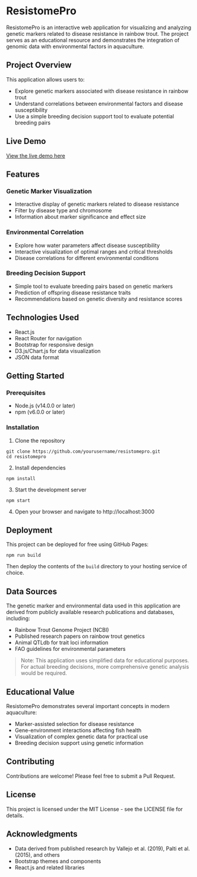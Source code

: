 # ResistomePro

ResistomePro is an interactive web application for visualizing and analyzing genetic markers related to disease resistance in rainbow trout. The project serves as an educational resource and demonstrates the integration of genomic data with environmental factors in aquaculture.

## Project Overview

This application allows users to:

- Explore genetic markers associated with disease resistance in rainbow trout
- Understand correlations between environmental factors and disease susceptibility
- Use a simple breeding decision support tool to evaluate potential breeding pairs

## Live Demo

[View the live demo here](https://temabef.github.io/resistomepro) 

## Features

### Genetic Marker Visualization
- Interactive display of genetic markers related to disease resistance
- Filter by disease type and chromosome
- Information about marker significance and effect size

### Environmental Correlation
- Explore how water parameters affect disease susceptibility
- Interactive visualization of optimal ranges and critical thresholds
- Disease correlations for different environmental conditions

### Breeding Decision Support
- Simple tool to evaluate breeding pairs based on genetic markers
- Prediction of offspring disease resistance traits
- Recommendations based on genetic diversity and resistance scores

## Technologies Used

- React.js
- React Router for navigation
- Bootstrap for responsive design
- D3.js/Chart.js for data visualization
- JSON data format

## Getting Started

### Prerequisites

- Node.js (v14.0.0 or later)
- npm (v6.0.0 or later)

### Installation

1. Clone the repository
```
git clone https://github.com/yourusername/resistomepro.git
cd resistomepro
```

2. Install dependencies
```
npm install
```

3. Start the development server
```
npm start
```

4. Open your browser and navigate to http://localhost:3000

## Deployment

This project can be deployed for free using GitHub Pages:

```
npm run build
```

Then deploy the contents of the `build` directory to your hosting service of choice.

## Data Sources

The genetic marker and environmental data used in this application are derived from publicly available research publications and databases, including:

- Rainbow Trout Genome Project (NCBI)
- Published research papers on rainbow trout genetics
- Animal QTLdb for trait loci information
- FAO guidelines for environmental parameters

> Note: This application uses simplified data for educational purposes. For actual breeding decisions, more comprehensive genetic analysis would be required.

## Educational Value

ResistomePro demonstrates several important concepts in modern aquaculture:

- Marker-assisted selection for disease resistance
- Gene-environment interactions affecting fish health
- Visualization of complex genetic data for practical use
- Breeding decision support using genetic information

## Contributing

Contributions are welcome! Please feel free to submit a Pull Request.

## License

This project is licensed under the MIT License - see the LICENSE file for details.

## Acknowledgments

- Data derived from published research by Vallejo et al. (2019), Palti et al. (2015), and others
- Bootstrap themes and components
- React.js and related libraries

